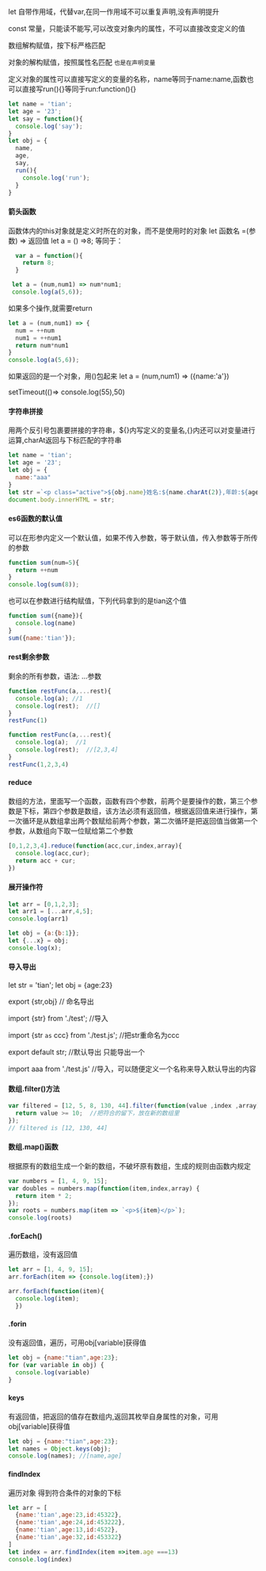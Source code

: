 let 自带作用域，代替var,在同一作用域不可以重复声明,没有声明提升

const 常量，只能读不能写,可以改变对象内的属性，不可以直接改变定义的值

数组解构赋值，按下标严格匹配

对象的解构赋值，按照属性名匹配  `也是在声明变量`

定义对象的属性可以直接写定义的变量的名称，name等同于name:name,函数也可以直接写run(){}等同于run:function(){}
  ```js
  let name = 'tian';
  let age = '23';
  let say = function(){
    console.log('say');
  }
  let obj = {
    name,
    age,
    say,
    run(){
      console.log('run');
    }
  }
  ```


#### 箭头函数
函数体内的this对象就是定义时所在的对象，而不是使用时的对象
let 函数名 =(参数) => 返回值  let a = () =>8; 等同于：
```js
  var a = function(){
    return 8;
  }
```
```js
 let a = (num,num1) => num*num1;
 console.log(a(5,6));
```
如果多个操作,就需要return
```js
let a = (num,num1) => {
  num = ++num
  num1 = ++num1
  return num*num1
}
console.log(a(5,6));
```
如果返回的是一个对象，用()包起来 let a = (num,num1) => ({name:'a'})

setTimeout(()=> console.log(55),50)


#### 字符串拼接
用两个反引号包裹要拼接的字符串，${}内写定义的变量名,{}内还可以对变量进行运算,charAt返回与下标匹配的字符串
```js
let name = 'tian';
let age = '23';
let obj = {
  name:"aaa"
}
let str =`<p class="active">${obj.name}姓名:${name.charAt(2)},年龄:${age*2}</p>`;
document.body.innerHTML = str;
```

#### es6函数的默认值
可以在形参内定义一个默认值，如果不传入参数，等于默认值，传入参数等于所传的参数
```js
function sum(num=5){
  return ++num
}
console.log(sum(8));
```
也可以在参数进行结构赋值，下列代码拿到的是tian这个值
```js
function sum({name}){
  console.log(name)
}
sum({name:'tian'});
```

#### rest剩余参数
剩余的所有参数，语法: ...参数
```js
function restFunc(a,...rest){
  console.log(a); //1
  console.log(rest);  //[]
}
restFunc(1)

function restFunc(a,...rest){
  console.log(a);  //1
  console.log(rest);  //[2,3,4]
}
restFunc(1,2,3,4)
```

#### reduce
数组的方法，里面写一个函数，函数有四个参数，前两个是要操作的数，第三个参数是下标，第四个参数是数组，该方法必须有返回值，根据返回值来进行操作，第一次循环是从数组拿出两个数赋给前两个参数，第二次循环是把返回值当做第一个参数，从数组向下取一位赋给第二个参数
```js
[0,1,2,3,4].reduce(function(acc,cur,index,array){
  console.log(acc,cur);
  return acc + cur;
})
```
#### 展开操作符
```js
let arr = [0,1,2,3];
let arr1 = [...arr,4,5];
console.log(arr1)

let obj = {a:{b:1}};
let {...x} = obj;
console.log(x);
```

#### 导入导出
let str = 'tian';
let obj = {age:23}

export {str,obj}  // 命名导出

import {str} from './test';  //导入

import {str `as` ccc} from './test.js';  //把str重命名为ccc

export default str; //默认导出   只能导出一个

import aaa from './test.js'  //导入，可以随便定义一个名称来导入默认导出的内容


#### 数组.filter()方法
```js
var filtered = [12, 5, 8, 130, 44].filter(function(value ,index ,array) {
  return value >= 10;  //把符合的留下，放在新的数组里
});
// filtered is [12, 130, 44]
```

#### 数组.map()函数
根据原有的数组生成一个新的数组，不破坏原有数组，生成的规则由函数内规定
```js
var numbers = [1, 4, 9, 15];
var doubles = numbers.map(function(item,index,array) {
  return item * 2;
});
var roots = numbers.map(item => `<p>${item}</p>`);
console.log(roots)
```

#### .forEach()
遍历数组，没有返回值
```js
let arr = [1, 4, 9, 15];
arr.forEach(item => {console.log(item);})

arr.forEach(function(item){
  console.log(item);
  })
```

#### .forin
没有返回值，遍历，可用obj[variable]获得值
```js
let obj = {name:"tian",age:23};
for (var variable in obj) {
  console.log(variable)
}
```

#### keys
有返回值，把返回的值存在数组内,返回其枚举自身属性的对象，可用obj[variable]获得值
```js
let obj = {name:"tian",age:23};
let names = Object.keys(obj);
console.log(names); //[name,age]
```
#### findIndex
遍历对象  得到符合条件的对象的下标
```js
let arr = [
  {name:'tian',age:23,id:45322},
  {name:'tian',age:24,id:453222},
  {name:'tian',age:13,id:4522},
  {name:'tian',age:32,id:453322}
]
let index = arr.findIndex(item =>item.age ===13)
console.log(index)
```
